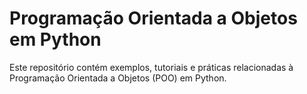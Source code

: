 # Programação Orientada a Objetos em Python
Este repositório contém exemplos, tutoriais e práticas relacionadas à Programação Orientada a Objetos (POO) em Python.
